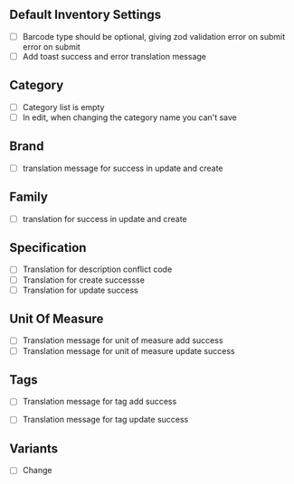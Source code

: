## Default Inventory Settings
- [ ] Barcode type should be optional, giving zod validation error on submit error on submit
- [ ] Add toast success and error translation message

## Category
- [ ] Category list is empty
- [ ] In edit, when changing the category name you can't save

## Brand 
- [ ] translation message for success in update and create

## Family
- [ ] translation for success in update and create

## Specification
- [ ] Translation for description conflict code
- [ ] Translation for create successse
- [ ] Translation for update success
## Unit Of Measure
- [ ] Translation message for unit of measure add success
- [ ] Translation message for unit of measure update success 

## Tags 
- [ ] Translation message for tag add success
- [ ] Translation message for tag update success


## Variants 
- [ ] Change